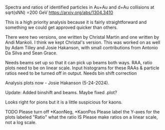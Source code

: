 Spectra and ratios of identified particles in Au+Au and d+Au collisions at sqrt(sNN) =200 GeV
https://arxiv.org/abs/1304.3410

This is a high priority analysis because it is fairly straightforward and something we could get approved quicker than others.

There were two versions, one written by Christal Martin and one written by Andi Mankoli.  I think we kept Christal's version.  This was worked on as well by Adam Tilley and Josie Hakanson, with small contributions from Antonio Da Silva and Sean Grace.

Needs beams set up so that it can pick up beams both ways.
RAA, ratio plots need to be on linear scale.  Input histograms for these RAAs & particle ratios need to be turned off in output.
Needs bin shift correction

Analysis plots now - Josie Hakanson (5-24-2024).

Update: Added binshift and beams. Maybe fixed .plot?

Looks right for pions but it is a little suspicious for kaons.

TODO
Please turn off *KaonNeg, *KaonPos
Please label the Y-axes for the plots labeled "Ratio" what the ratio IS
Please make ratios on a linear scale, not a log scale.
